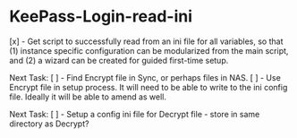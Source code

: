 # KeePass-Login-read-ini

[x] - Get script to successfully read from an ini file for all variables, so that (1) instance specific configuration can be modularized from the main script, and (2) a wizard can be created for guided first-time setup.

Next Task:
[ ] - Find Encrypt file in Sync, or perhaps files in NAS.
[ ] - Use Encrypt file in setup process. It will need to be able to write to the ini config file. Ideally it will be able to amend as well.

Next Task:
[ ] - Setup a config ini file for Decrypt file - store in same directory as Decrypt?

